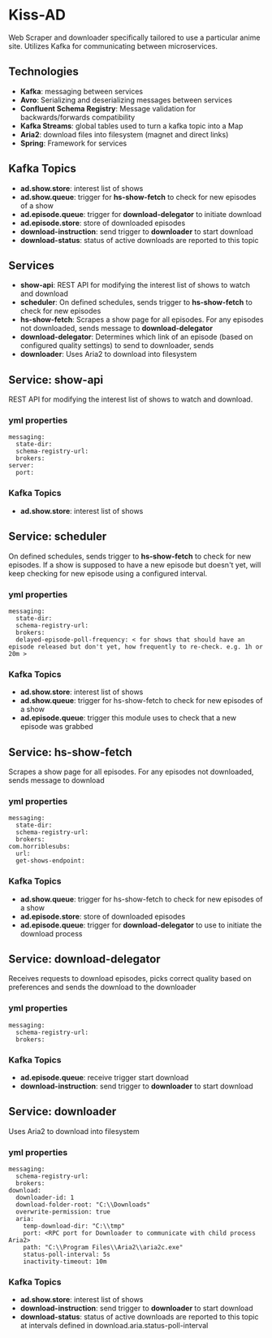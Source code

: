 # Kiss-AD

Web Scraper and downloader specifically tailored to use a particular anime site. Utilizes Kafka for communicating between microservices.

## Technologies

 - **Kafka**: messaging between services
 - **Avro**: Serializing and deserializing messages between services
 - **Confluent Schema Registry**: Message validation for backwards/forwards compatibility
 - **Kafka Streams**: global tables used to turn a kafka topic into a Map
 - **Aria2**: download files into filesystem (magnet and direct links)
 - **Spring**: Framework for services

## Kafka Topics
 - **ad.show.store**: interest list of shows
 - **ad.show.queue**: trigger for **hs-show-fetch** to check for new episodes of a show
 - **ad.episode.queue**: trigger for **download-delegator** to initiate download
 - **ad.episode.store**: store of downloaded episodes
 - **download-instruction**: send trigger to **downloader** to start download
 - **download-status**: status of active downloads are reported to this topic

## Services
 - **show-api**: REST API for modifying the interest list of shows to watch and download
 - **scheduler**: On defined schedules, sends trigger to **hs-show-fetch** to check for new episodes
 - **hs-show-fetch**: Scrapes a show page for all episodes. For any episodes not downloaded, sends message to **download-delegator**
 - **download-delegator**: Determines which link of an episode (based on configured quality settings) to send to downloader, sends
 - **downloader**: Uses Aria2 to download into filesystem

## Service: show-api
REST API for modifying the interest list of shows to watch and download. 

### yml properties

    messaging:  
      state-dir: 
      schema-registry-url: 
      brokers: 
    server:  
      port: 

### Kafka Topics
 - **ad.show.store**: interest list of shows

## Service: scheduler
On defined schedules, sends trigger to **hs-show-fetch** to check for new episodes. If a show is supposed to have a new episode but doesn't yet, will keep checking for new episode using a configured interval.

### yml properties

    messaging:  
      state-dir:
      schema-registry-url: 
      brokers: 
      delayed-episode-poll-frequency: < for shows that should have an episode released but don't yet, how frequently to re-check. e.g. 1h or 20m >

### Kafka Topics
 - **ad.show.store**: interest list of shows
 - **ad.show.queue**: trigger for hs-show-fetch to check for new episodes of a show
 - **ad.episode.queue**: trigger this module uses to check that a new episode was grabbed

## Service: hs-show-fetch
Scrapes a show page for all episodes. For any episodes not downloaded, sends message to download

### yml properties
    messaging:  
      state-dir:
      schema-registry-url:
      brokers:
    com.horriblesubs:  
      url:   
      get-shows-endpoint:
  
### Kafka Topics
 - **ad.show.queue**: trigger for hs-show-fetch to check for new episodes of a show
 - **ad.episode.store**: store of downloaded episodes
 - **ad.episode.queue**: trigger for **download-delegator** to use to initiate the download process

## Service: download-delegator
Receives requests to download episodes, picks correct quality based on preferences and sends the download to the downloader

### yml properties
    messaging:  
      schema-registry-url:
      brokers:

### Kafka Topics
 - **ad.episode.queue**: receive trigger start download
 - **download-instruction**: send trigger to **downloader** to start download

## Service: downloader
Uses Aria2 to download into filesystem
### yml properties
    messaging:  
      schema-registry-url:
      brokers:
    download:  
      downloader-id: 1  
      download-folder-root: "C:\\Downloads"  
      overwrite-permission: true  
      aria:  
        temp-download-dir: "C:\\tmp"  
        port: <RPC port for Downloader to communicate with child process Aria2>
        path: "C:\\Program Files\\Aria2\\aria2c.exe"  
        status-poll-interval: 5s  
        inactivity-timeout: 10m

### Kafka Topics
 - **ad.show.store**: interest list of shows
 - **download-instruction**: send trigger to **downloader** to start download
 - **download-status**: status of active downloads are reported to this topic at intervals defined in download.aria.status-poll-interval 

